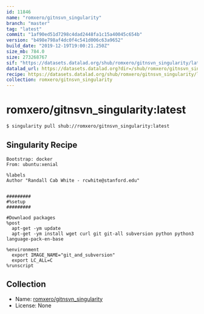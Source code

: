 ```yaml
---
id: 11846
name: "romxero/gitnsvn_singularity"
branch: "master"
tag: "latest"
commit: "1af90ed51d7298c4dad2448fa1c15a40045c654b"
version: "b498e798af4dc0f4c541d006c63a9652"
build_date: "2019-12-19T19:00:21.250Z"
size_mb: 784.0
size: 273268767
sif: "https://datasets.datalad.org/shub/romxero/gitnsvn_singularity/latest/2019-12-19-1af90ed5-b498e798/b498e798af4dc0f4c541d006c63a9652.sif"
datalad_url: https://datasets.datalad.org?dir=/shub/romxero/gitnsvn_singularity/latest/2019-12-19-1af90ed5-b498e798/
recipe: https://datasets.datalad.org/shub/romxero/gitnsvn_singularity/latest/2019-12-19-1af90ed5-b498e798/Singularity
collection: romxero/gitnsvn_singularity
---
```


# romxero/gitnsvn_singularity:latest

```bash
$ singularity pull shub://romxero/gitnsvn_singularity:latest
```

## Singularity Recipe

```singularity
Bootstrap: docker
From: ubuntu:xenial

%labels
Author "Randall Cab White - rcwhite@stanford.edu"


#########
#%setup
#########

#Downlaod packages
%post
  apt-get -ym update
  apt-get -ym install wget curl git git-all subversion python python3 language-pack-en-base
  
%environment
  export IMAGE_NAME="git_and_subversion"
  export LC_ALL=C
%runscript
```

## Collection

 - Name: [romxero/gitnsvn_singularity](https://github.com/romxero/gitnsvn_singularity)
 - License: None

